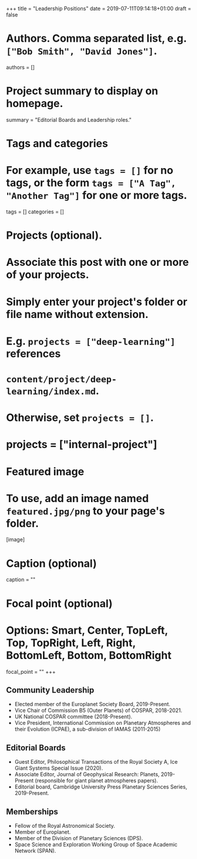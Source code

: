 +++
title = "Leadership Positions"
date = 2019-07-11T09:14:18+01:00
draft = false

# Authors. Comma separated list, e.g. `["Bob Smith", "David Jones"]`.
authors = []

# Project summary to display on homepage.
summary = "Editorial Boards and Leadership roles."


# Tags and categories
# For example, use `tags = []` for no tags, or the form `tags = ["A Tag", "Another Tag"]` for one or more tags.
tags = []
categories = []

# Projects (optional).
#   Associate this post with one or more of your projects.
#   Simply enter your project's folder or file name without extension.
#   E.g. `projects = ["deep-learning"]` references
#   `content/project/deep-learning/index.md`.
#   Otherwise, set `projects = []`.
# projects = ["internal-project"]

# Featured image
# To use, add an image named `featured.jpg/png` to your page's folder.
[image]
  # Caption (optional)
  caption = ""

  # Focal point (optional)
  # Options: Smart, Center, TopLeft, Top, TopRight, Left, Right, BottomLeft, Bottom, BottomRight
  focal_point = ""
+++
## Community Leadership

* Elected member of the Europlanet Society Board, 2019-Present.
* Vice Chair of Commission B5 (Outer Planets) of COSPAR, 2018-2021.
* UK National COSPAR committee (2018-Present).
* Vice President, International Commission on Planetary Atmospheres and their Evolution (ICPAE), a sub-division of IAMAS (2011-2015)

## Editorial Boards

* Guest Editor, Philosophical Transactions of the Royal Society A, Ice Giant Systems Special Issue (2020).
* Associate Editor, Journal of Geophysical Research: Planets, 2019-Present (responsible for giant planet atmospheres papers).
* Editorial board, Cambridge University Press Planetary Sciences Series, 2019-Present.

## Memberships
* Fellow of the Royal Astronomical Society.
* Member of Europlanet.
* Member of the Division of Planetary Sciences (DPS).
* Space Science and Exploration Working Group of Space Academic Network (SPAN).
